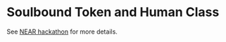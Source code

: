 # Soulbound Token and Human Class

See [NEAR hackathon](./nearcon-hackathon-example.md) for more details.
